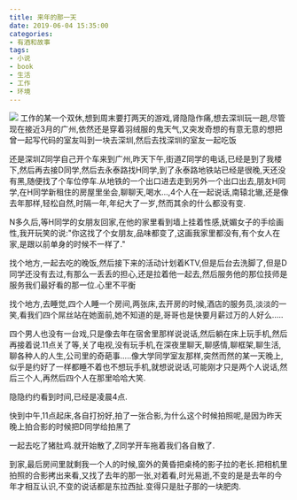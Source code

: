 ```yaml
---
title: 来年的那一天
date: 2019-06-04 15:35:00
categories: 
- 有酒和故事
tags: 
- 小说
- book
- 生活
- 工作
- 环境
---
```


![](https://image.yanganlin.com/blog/20190604154736.jpg)
工作的某一个双休,想到周末要打两天的游戏,肾隐隐作痛,想去深圳玩一趟,尽管现在接近3月的广州,依然还是穿着羽绒服的鬼天气,又突发奇想的有意无意的想把曾一起写代码的室友叫到一块去深圳,然后去找深圳的室友一起吃饭
<!-- more -->

还是深圳Z同学自己开个车来到广州,昨天下午,街道Z同学的电话,已经是到了我楼下,然后再去接D同学,然后去永泰路找H同学,到了永泰路地铁站已经是很晚,天还没有黑,随便找了个车位停车.从地铁的一个出口进去走到另外一个出口出去,朋友H同学,在H同学新租住的房屋里坐会,聊聊天,喝水...,4个人在一起说话,南辕北辙,还是像去年那样,轻松自然,时隔一年,年纪大了一岁,然而其余的什么都没有变. 

N多久后,等H同学的女朋友回家,在他的家里看到墙上挂着性感,妩媚女子的手绘画性,我开玩笑的说:"你这找了个女朋友,品味都变了,这画我家里都没有,有个女人在家,是跟以前单身的时候不一样了." 

找个地方,一起去吃的晚饭,然后接下来的活动计划着KTV,但是后台去洗脚了,但是D同学还没有去过,有那么一丢丢的担心,还是拉着他一起去,然后服务他的那位技师是服务我们最好看的那一位.心里不平衡

找个地方,去睡觉,四个人睡一个房间,两张床,去开房的时候,酒店的服务员,淡淡的一笑,看我们四个屌丝站在她面前,她不知道的是,哥哥也是快要月薪过万的人好么.....

四个男人也没有一台戏,只是像去年在宿舍里那样说说话,然后躺在床上玩手机,然后再接着说.11点关了等,关了电视,没有玩手机,在深夜里聊天,聊感情,聊框架,聊生活,聊各种人的人生,公司里的奇葩事.....像大学同学室友那样,突然而然的某一天晚上,似乎是约好了一样都睡不着也不想玩手机,就想说说话,可能刚才只是两个人说话,然后三个人,再然后四个人在那里哈哈大笑. 

隐隐约约看到时间,已经是凌晨4点.

快到中午,11点起床,各自打扮好,拍了一张合影,为什么这个时候拍照呢,是因为昨天晚上拍合影的时候把D同学给拍黑了

一起去吃了猪肚鸡.就开始散了,Z同学开车拖着我们各自散了.

到家,最后房间里就剩我一个人的时候,窗外的黄昏把桌椅的影子拉的老长.把相机里拍照的合影拷出来看,又找了去年的那一张,对着看,时光易逝,不变的是是去年的今年才相互认识,不变的说话都是东拉西扯.变得只是肚子那的一块肥肉.
